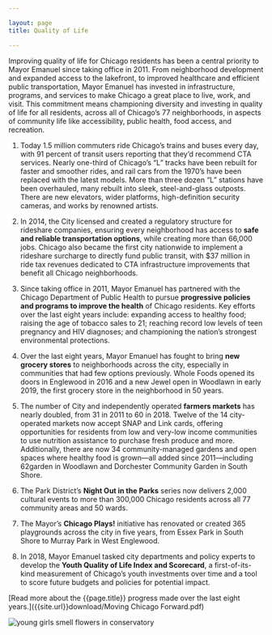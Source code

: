 ```yaml
---

layout: page
title: Quality of Life

---
```


Improving quality of life for Chicago residents has been a central priority to Mayor Emanuel since taking office in 2011. From neighborhood development and expanded access to the lakefront, to improved healthcare and efficient public transportation, Mayor Emanuel has invested in infrastructure, programs, and services to make Chicago a great place to live, work, and visit. This commitment means championing diversity and investing in quality of life for all residents, across all of Chicago’s 77 neighborhoods, in aspects of community life like accessibility, public health, food access, and recreation.

1. Today 1.5 million commuters ride Chicago’s trains and buses every day, with 91 percent of transit users reporting that they’d recommend CTA services. Nearly one-third of Chicago’s “L” tracks have been rebuilt for faster and smoother rides, and rail cars from the 1970’s have been replaced with the latest models. More than three dozen “L” stations have been overhauled, many rebuilt into sleek, steel-and-glass outposts. There are new elevators, wider platforms, high-definition security cameras, and works by renowned artists.

1. In 2014, the City licensed and created a regulatory structure for rideshare companies, ensuring every neighborhood has access to **safe and reliable transportation options**, while creating more than 66,000 jobs. Chicago also became the first city nationwide to implement a rideshare surcharge to directly fund public transit, with $37 million in ride tax revenues dedicated to CTA infrastructure improvements that benefit all Chicago neighborhoods.

1. Since taking office in 2011, Mayor Emanuel has partnered with the Chicago Department of Public Health to pursue **progressive policies and programs to improve the health** of Chicago residents. Key efforts over the last eight years include: expanding access to healthy food; raising the age of tobacco sales to 21; reaching record low levels of teen pregnancy and HIV diagnoses; and championing the nation’s strongest environmental protections.

1. Over the last eight years, Mayor Emanuel has fought to bring **new grocery stores** to neighborhoods across the city, especially in communities that had few options previously. Whole Foods opened its doors in Englewood in 2016 and a new Jewel open in Woodlawn in early 2019, the first grocery store in the neighborhood in 50 years.

1. The number of City and independently operated **farmers markets** has nearly doubled, from 31 in 2011 to 60 in 2018. Twelve of the 14 city-operated markets now accept SNAP and Link cards, offering opportunities for residents from low and very-low income communities to use nutrition assistance to purchase fresh produce and more. Additionally, there are now 34 community-managed gardens and open spaces where healthy food is grown—all added since 2011—including 62garden in Woodlawn and Dorchester Community Garden in South Shore.

1. The Park District’s **Night Out in the Parks** series now delivers 2,000 cultural events to more than 300,000 Chicago residents across all 77 community areas and 50 wards.

1. The Mayor’s **Chicago Plays!** initiative has renovated or created 365 playgrounds across the city in five years, from Essex Park in South Shore to Murray Park in West Englewood.

1. In 2018, Mayor Emanuel tasked city departments and policy experts to develop the **Youth Quality of Life Index and Scorecard**, a first-of-its-kind measurement of Chicago’s youth investments over time and a tool to score future budgets and policies for potential impact.

[Read more about the {{page.title}} progress made over the last eight years.]({{site.url}}download/Moving Chicago Forward.pdf)

![young girls smell flowers in conservatory](/assets/img/youth_flowers.jpg)